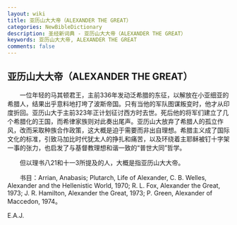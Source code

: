 ```yaml
---
layout: wiki
title: 亚历山大大帝（ALEXANDER THE GREAT）
categories: NewBibleDictionary
description: 圣经新词典 - 亚历山大大帝（ALEXANDER THE GREAT）
keywords: 亚历山大大帝, ALEXANDER THE GREAT
comments: false
---
```


## 亚历山大大帝（ALEXANDER THE GREAT）

　　一位年轻的马其顿君王，主前336年发动泛希腊的东征，以解放在小亚细亚的希腊人，结果出乎意料地打垮了波斯帝国。只有当他的军队图谋叛变时，他才从印度折回。亚历山大于主前323年正计划征讨西方时去世。死后他的将军们建立了几个希腊化的王国，而希律家族则对此奏出尾声。亚历山大放弃了希腊人的孤立作风，改而采取种族合作政策，这大概是迫于需要而非出自理想。希腊主义成了国际文化的标准，引致马加比时代犹太人的挣扎和痛苦，以及环绕着主耶稣被钉十字架一事的张力，也启发了与基督教理想和谐一致的“普世大同”哲学。

　　但以理书八21和十一3所提及的人，大概是指亚历山大大帝。

　　书目：Arrian, Anabasis; Plutarch, Life of Alexander, C. B. Welles, Alexander and the Hellenistic World, 1970; R. L. Fox, Alexander the Great, 1973; J. R. Hamilton, Alexander the Great, 1973; P. Green, Alexander of Maccedon, 1974。

E.A.J.
